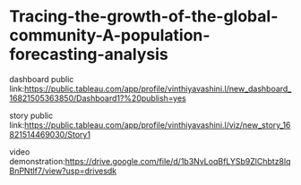 # Tracing-the-growth-of-the-global-community-A-population-forecasting-analysis


dashboard public link:https://public.tableau.com/app/profile/vinthiyavashini.l/new_dashboard_16821505363850/Dashboard1?%20publish=yes

story public link:https://public.tableau.com/app/profile/vinthiyavashini.l/viz/new_story_16821514469030/Story1

video demonstration:https://drive.google.com/file/d/1b3NvLoqBfLYSb9ZlChbtz8lqBnPNtlf7/view?usp=drivesdk
